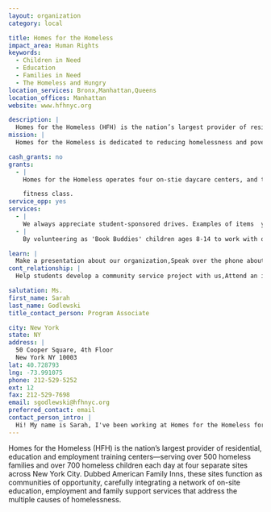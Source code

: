 ```yaml
---
layout: organization
category: local

title: Homes for the Homeless
impact_area: Human Rights
keywords: 
  - Children in Need
  - Education
  - Families in Need
  - The Homeless and Hungry
location_services: Bronx,Manhattan,Queens
location_offices: Manhattan
website: www.hfhnyc.org

description: |
  Homes for the Homeless (HFH) is the nation’s largest provider of residential, education and employment training centers—serving over  500 homeless families and over 700 homeless children each day at  four separate sites across New York City. Dubbed American Family Inns, these sites function as communities of opportunity, carefully integrating a network of on-site education, employment and family support services that address the multiple causes of homelessness.
mission: |
  Homes for the Homeless is dedicated to reducing homelessness and poverty by providing families with the education and training that will enable them to build independent lives. 

cash_grants: no
grants: 
  - |
    Homes for the Homeless operates four on-stie daycare centers, and two on-site after school programs.  Donation made specifically to Homes for the Homeless, but then specified to one of the programs listed below can fund a field trip, new books or arts & crafts supplies, or a special on-site activity such as a puppet show or special, fun-

    fitness class. 
service_opp: yes
services: 
  - |
    We always appreciate student-sponsored drives. Examples of items  your school can collect: Books, toys, toiletries, clothing, or school supplies.
  - |
    By volunteering as 'Book Buddies' children ages 8-14 to work with our daycare centers and after school programs, being book buddies.  Older students and young children read books together, and participate in an activity related to the books they are reading which can range from arts and crafts to music to a making a healthy eating snack.

learn: |
  Make a presentation about our organization,Speak over the phone about our work
cont_relationship: |
  Help students develop a community service project with us,Attend an in-school Check Award Assembly if we receive a grant,Help students tell local newspapers and media about their grant and/or project with us,Educate the school by leading a workshop

salutation: Ms.
first_name: Sarah
last_name: Godlewski
title_contact_person: Program Associate

city: New York
state: NY
address: |
  50 Cooper Square, 4th Floor  
  New York NY 10003
lat: 40.728793
lng: -73.991075
phone: 212-529-5252
ext: 12
fax: 212-529-7698
email: sgodlewski@hfhnyc.org
preferred_contact: email
contact_person_intro: |
  Hi! My name is Sarah, I've been working at Homes for the Homeless for about six months as a Program Associate which means that I work with the program staff that run our American Family Inns. Homes for the Homeless also operates summer camps for homeless and low-income children at which I worked as a counselor for three summers! I also help to organize donation drives and seek cash grants for the programs in our shelters. I also help plan fun activities for the children who live in our shelters. We help families get back on their feet and make sure that the children living in our shelters go to school and have a safe place to play and study after school.
---
```

Homes for the Homeless (HFH) is the nation’s largest provider of residential, education and employment training centers—serving over  500 homeless families and over 700 homeless children each day at  four separate sites across New York City. Dubbed American Family Inns, these sites function as communities of opportunity, carefully integrating a network of on-site education, employment and family support services that address the multiple causes of homelessness.